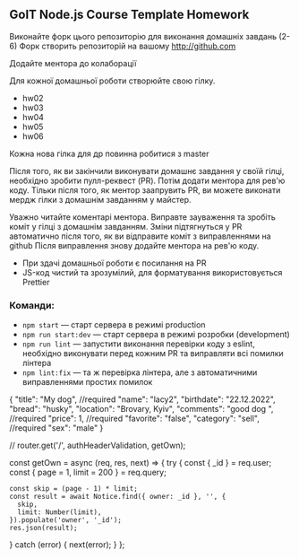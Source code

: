 ## GoIT Node.js Course Template Homework

Виконайте форк цього репозиторію для виконання домашніх завдань (2-6)
Форк створить репозиторій на вашому http://github.com

Додайте ментора до колаборації

Для кожної домашньої роботи створюйте свою гілку.

- hw02
- hw03
- hw04
- hw05
- hw06

Кожна нова гілка для др повинна робитися з master

Після того, як ви закінчили виконувати домашнє завдання у своїй гілці, необхідно зробити пулл-реквест (PR). Потім додати ментора для рев'ю коду. Тільки після того, як ментор заапрувить PR, ви можете виконати мердж гілки з домашнім завданням у майстер.

Уважно читайте коментарі ментора. Виправте зауваження та зробіть коміт у гілці з домашнім завданням. Зміни підтягнуться у PR автоматично після того, як ви відправите коміт з виправленнями на github
Після виправлення знову додайте ментора на рев'ю коду.

- При здачі домашньої роботи є посилання на PR
- JS-код чистий та зрозумілий, для форматування використовується Prettier

### Команди:

- `npm start` &mdash; старт сервера в режимі production
- `npm run start:dev` &mdash; старт сервера в режимі розробки (development)
- `npm run lint` &mdash; запустити виконання перевірки коду з eslint, необхідно виконувати перед кожним PR та виправляти всі помилки лінтера
- `npm lint:fix` &mdash; та ж перевірка лінтера, але з автоматичними виправленнями простих помилок

{
"title": "My dog", //required
"name": "lacy2",
"birthdate": "22.12.2022",
"bread": "husky",
"location": "Brovary, Kyiv",
"comments": "good dog ", //required
"price": 1, //required
"favorite": "false",
"category": "sell", //required
"sex": "male"
}

//
router.get('/', authHeaderValidation, getOwn);

const getOwn = async (req, res, next) => {
try {
const { \_id } = req.user;
const { page = 1, limit = 200 } = req.query;

    const skip = (page - 1) * limit;
    const result = await Notice.find({ owner: _id }, '', {
      skip,
      limit: Number(limit),
    }).populate('owner', '_id');
    res.json(result);

} catch (error) {
next(error);
}
};
